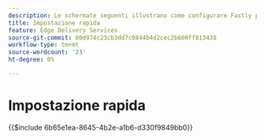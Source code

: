 ```yaml
---
description: Le schermate seguenti illustrano come configurare Fastly per distribuire i contenuti. Le impostazioni essenziali sono contrassegnate con un cerchio rosso.
title: Impostazione rapida
feature: Edge Delivery Services
source-git-commit: 80d974c23cb3dd7c0844b4d2cec2b608ff813438
workflow-type: tm+mt
source-wordcount: '23'
ht-degree: 0%

---
```


# Impostazione rapida

{{$include 6b65e1ea-8645-4b2e-a1b6-d330f9849bb0}}
